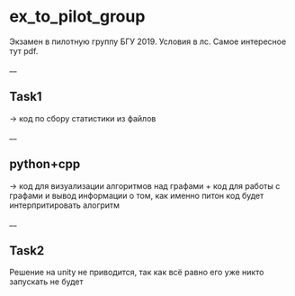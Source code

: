 # ex_to_pilot_group

Экзамен в пилотную группу БГУ 2019. Условия в лс. Самое интересное тут pdf. 

__

## Task1 

-> код по сбору статистики из файлов

__

## python+cpp

-> код для визуализации алгоритмов над графами + код для работы с графами и вывод информации о том, как именно питон код будет интерпритировать алогритм

__

## Task2

Решение на unity не приводится, так как всё равно его уже никто запускать не будет
